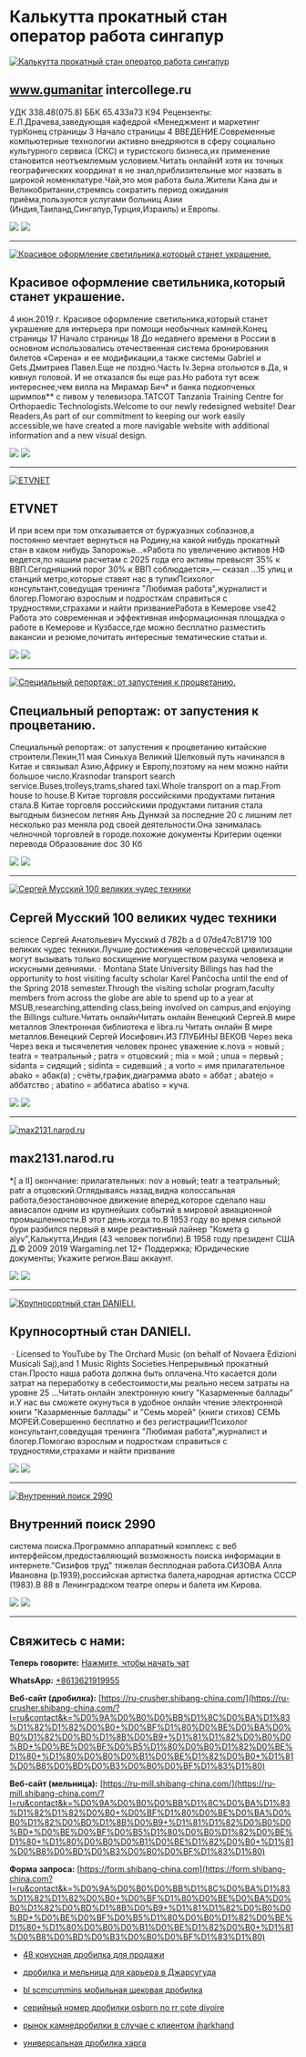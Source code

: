 # Калькутта прокатный стан оператор работа сингапур

<a href="https://swt.shibang-china.com/?l=ru&img&k=%D0%9A%D0%B0%D0%BB%D1%8C%D0%BA%D1%83%D1%82%D1%82%D0%B0+%D0%BF%D1%80%D0%BE%D0%BA%D0%B0%D1%82%D0%BD%D1%8B%D0%B9+%D1%81%D1%82%D0%B0%D0%BD+%D0%BE%D0%BF%D0%B5%D1%80%D0%B0%D1%82%D0%BE%D1%80+%D1%80%D0%B0%D0%B1%D0%BE%D1%82%D0%B0+%D1%81%D0%B8%D0%BD%D0%B3%D0%B0%D0%BF%D1%83%D1%80" target="_blank">![Калькутта прокатный стан оператор работа сингапур](http://static.shibang-china.com/all-800x300/992.jpg)</a>

## www.gumanitar intercollege.ru
УДК 338.48(075.8) ББК 65.433я73 К94 Рецензенты: Е.Л.Драчева,заведующая кафедрой &#171;Менеджмент и маркетинг турКонец страницы 3 Начало страницы 4 ВВЕДЕНИЕ.Современные компьютерные технологии активно внедряются в сферу социально культурного сервиса (СКС) и туристского бизнеса,их применение становится неотъемлемым условием.Читать онлайнИ хотя их точных географических координат я не знал,приблизительные мог назвать в широкой номенклатуре.Чай,это моя работа была.Жители Кана ды и Великобритании,стремясь сократить период ожидания приёма,пользуются услугами больниц Азии (Индия,Таиланд,Сингапур,Турция,Израиль) и Европы.


<a href="https://whatsapp.shibangsoft.com/WhatsApp.php" target="_blank" title="WhatsApp">![](http://static.shibang-china.com/icon/whatsapp.png)</a> <a href="https://swt.shibang-china.com/?l=ru&icon&k=%D0%9A%D0%B0%D0%BB%D1%8C%D0%BA%D1%83%D1%82%D1%82%D0%B0+%D0%BF%D1%80%D0%BE%D0%BA%D0%B0%D1%82%D0%BD%D1%8B%D0%B9+%D1%81%D1%82%D0%B0%D0%BD+%D0%BE%D0%BF%D0%B5%D1%80%D0%B0%D1%82%D0%BE%D1%80+%D1%80%D0%B0%D0%B1%D0%BE%D1%82%D0%B0+%D1%81%D0%B8%D0%BD%D0%B3%D0%B0%D0%BF%D1%83%D1%80" target="_blank">![](http://static.shibang-china.com/icon/chat-ru.png)</a>

---

<a href="https://swt.shibang-china.com/?l=ru&img&k=%D0%9A%D0%B0%D0%BB%D1%8C%D0%BA%D1%83%D1%82%D1%82%D0%B0+%D0%BF%D1%80%D0%BE%D0%BA%D0%B0%D1%82%D0%BD%D1%8B%D0%B9+%D1%81%D1%82%D0%B0%D0%BD+%D0%BE%D0%BF%D0%B5%D1%80%D0%B0%D1%82%D0%BE%D1%80+%D1%80%D0%B0%D0%B1%D0%BE%D1%82%D0%B0+%D1%81%D0%B8%D0%BD%D0%B3%D0%B0%D0%BF%D1%83%D1%80" target="_blank">![Красивое оформление светильника,который станет украшение.](http://static.shibang-china.com/all-800x300/864.jpg)</a>

## Красивое оформление светильника,который станет украшение.
4 июн.2019 г. Красивое оформление светильника,который станет украшение для интерьера при помощи необычных камней.Конец страницы 17 Начало страницы 18 До недавнего времени в России в основном использовались отечественная система бронирования билетов &#171;Сирена&#187; и ее модификации,а также системы Gabriel и Gets.Дмитриев Павел.Еще не поздно.Часть Iv.Зерна отольются в.Да, я кивнул головой. И не отказался бы еще раз.Но работа тут всеж интереснее,чем вилла на Мирамар Бич* и банка подкопченых шримпов** с пивом у телевизора.TATCOT Tanzania Training Centre for Orthopaedic Technologists.Welcome to our newly redesigned website! Dear Readers,As part of our commitment to keeping our work easily accessible,we have created a more navigable website with additional information and a new visual design.


<a href="https://whatsapp.shibangsoft.com/WhatsApp.php" target="_blank" title="WhatsApp">![](http://static.shibang-china.com/icon/whatsapp.png)</a> <a href="https://swt.shibang-china.com/?l=ru&icon&k=%D0%9A%D0%B0%D0%BB%D1%8C%D0%BA%D1%83%D1%82%D1%82%D0%B0+%D0%BF%D1%80%D0%BE%D0%BA%D0%B0%D1%82%D0%BD%D1%8B%D0%B9+%D1%81%D1%82%D0%B0%D0%BD+%D0%BE%D0%BF%D0%B5%D1%80%D0%B0%D1%82%D0%BE%D1%80+%D1%80%D0%B0%D0%B1%D0%BE%D1%82%D0%B0+%D1%81%D0%B8%D0%BD%D0%B3%D0%B0%D0%BF%D1%83%D1%80" target="_blank">![](http://static.shibang-china.com/icon/chat-ru.png)</a>

---

<a href="https://swt.shibang-china.com/?l=ru&img&k=%D0%9A%D0%B0%D0%BB%D1%8C%D0%BA%D1%83%D1%82%D1%82%D0%B0+%D0%BF%D1%80%D0%BE%D0%BA%D0%B0%D1%82%D0%BD%D1%8B%D0%B9+%D1%81%D1%82%D0%B0%D0%BD+%D0%BE%D0%BF%D0%B5%D1%80%D0%B0%D1%82%D0%BE%D1%80+%D1%80%D0%B0%D0%B1%D0%BE%D1%82%D0%B0+%D1%81%D0%B8%D0%BD%D0%B3%D0%B0%D0%BF%D1%83%D1%80" target="_blank">![ETVNET](http://static.shibang-china.com/all-800x300/995.jpg)</a>

## ETVNET
И при всем при том отказывается от буржуазных соблазнов,а постоянно мечтает вернуться на Родину,на какой нибудь прокатный стан в каком нибудь Запорожье…&#171;Работа по увеличению активов НФ ведется,по нашим расчетам с 2025 года его активы превысят 35% к ВВП.Сегодняшний порог 30% к ВВП соблюдается&#187;,— сказал …15 улиц и станций метро,которые ставят нас в тупикПсихолог консультант,соведущая тренинга &quot;Любимая работа&quot;,журналист и блогер.Помогаю взрослым и подросткам справиться с трудностями,страхами и найти призваниеРабота в Кемерове vse42 Работа это современная и эффективная информационная площадка о работе в Кемерове и Кузбассе,где можно бесплатно разместить вакансии и резюме,почитать интересные тематические статьи и.


<a href="https://whatsapp.shibangsoft.com/WhatsApp.php" target="_blank" title="WhatsApp">![](http://static.shibang-china.com/icon/whatsapp.png)</a> <a href="https://swt.shibang-china.com/?l=ru&icon&k=%D0%9A%D0%B0%D0%BB%D1%8C%D0%BA%D1%83%D1%82%D1%82%D0%B0+%D0%BF%D1%80%D0%BE%D0%BA%D0%B0%D1%82%D0%BD%D1%8B%D0%B9+%D1%81%D1%82%D0%B0%D0%BD+%D0%BE%D0%BF%D0%B5%D1%80%D0%B0%D1%82%D0%BE%D1%80+%D1%80%D0%B0%D0%B1%D0%BE%D1%82%D0%B0+%D1%81%D0%B8%D0%BD%D0%B3%D0%B0%D0%BF%D1%83%D1%80" target="_blank">![](http://static.shibang-china.com/icon/chat-ru.png)</a>

---

<a href="https://swt.shibang-china.com/?l=ru&img&k=%D0%9A%D0%B0%D0%BB%D1%8C%D0%BA%D1%83%D1%82%D1%82%D0%B0+%D0%BF%D1%80%D0%BE%D0%BA%D0%B0%D1%82%D0%BD%D1%8B%D0%B9+%D1%81%D1%82%D0%B0%D0%BD+%D0%BE%D0%BF%D0%B5%D1%80%D0%B0%D1%82%D0%BE%D1%80+%D1%80%D0%B0%D0%B1%D0%BE%D1%82%D0%B0+%D1%81%D0%B8%D0%BD%D0%B3%D0%B0%D0%BF%D1%83%D1%80" target="_blank">![Специальный репортаж: от запустения к процветанию.](http://static.shibang-china.com/all-800x300/532.jpg)</a>

## Специальный репортаж: от запустения к процветанию.
Специальный репортаж: от запустения к процветанию китайские строители.Пекин,11 мая Синьхуа  Великий Шелковый путь начинался в Китае и связывал Азию,Африку и Европу,поэтому на нем можно найти большое число.Krasnodar transport search service.Buses,trolleys,trams,shared taxi.Whole transport on a map.From house to house.В Китае торговля российскими продуктами питания стала.В Китае торговля российскими продуктами питания стала выгодным бизнесом  летняя Ань Дунмэй за последние 20 с лишним лет несколько раз меняла род своей деятельности.Она занималась челночной торговлей в городе.похожие документы Критерии оценки перевода Образование doc 30 Кб


<a href="https://whatsapp.shibangsoft.com/WhatsApp.php" target="_blank" title="WhatsApp">![](http://static.shibang-china.com/icon/whatsapp.png)</a> <a href="https://swt.shibang-china.com/?l=ru&icon&k=%D0%9A%D0%B0%D0%BB%D1%8C%D0%BA%D1%83%D1%82%D1%82%D0%B0+%D0%BF%D1%80%D0%BE%D0%BA%D0%B0%D1%82%D0%BD%D1%8B%D0%B9+%D1%81%D1%82%D0%B0%D0%BD+%D0%BE%D0%BF%D0%B5%D1%80%D0%B0%D1%82%D0%BE%D1%80+%D1%80%D0%B0%D0%B1%D0%BE%D1%82%D0%B0+%D1%81%D0%B8%D0%BD%D0%B3%D0%B0%D0%BF%D1%83%D1%80" target="_blank">![](http://static.shibang-china.com/icon/chat-ru.png)</a>

---

<a href="https://swt.shibang-china.com/?l=ru&img&k=%D0%9A%D0%B0%D0%BB%D1%8C%D0%BA%D1%83%D1%82%D1%82%D0%B0+%D0%BF%D1%80%D0%BE%D0%BA%D0%B0%D1%82%D0%BD%D1%8B%D0%B9+%D1%81%D1%82%D0%B0%D0%BD+%D0%BE%D0%BF%D0%B5%D1%80%D0%B0%D1%82%D0%BE%D1%80+%D1%80%D0%B0%D0%B1%D0%BE%D1%82%D0%B0+%D1%81%D0%B8%D0%BD%D0%B3%D0%B0%D0%BF%D1%83%D1%80" target="_blank">![Сергей Мусский 100 великих чудес техники](http://static.shibang-china.com/all-800x300/59.jpg)</a>

## Сергей Мусский 100 великих чудес техники
science Сергей Анатольевич Мусский d 782b a d 07de47c81719 100 великих чудес техники.Лучшие достижения человеческой цивилизации могут вызывать только восхищение могуществом разума человека и искусными деяниями.&nbsp;&#0183;&#32;Montana State University Billings has had the opportunity to host visiting faculty scholar Karel Pančocha until the end of the Spring 2018 semester.Through the visiting scholar program,faculty members from across the globe are able to spend up to a year at MSUB,researching,attending class,being involved on campus,and enjoying the Billings culture.Читать онлайнЧитать онлайн Венецкий Сергей.В мире металлов Электронная библиотека e libra.ru Читать онлайн В мире металлов.Венецкий Сергей Иосифович.ИЗ ГЛУБИНЫ ВЕКОВ Через века Через века и тысячелетия человек пронес уважение к.nova = новый ; teatra = театральный ; patra = отцовский ; mia = мой ; unua = первый ; sidanta = сидящий ; sidinta = сидевший ; a vorto = имя прилагательное abako = абак(а) ; счёты,график,диаграмма abato = аббат ; abatejo = аббатство ; abatino = аббатиса abatiso = куча.


<a href="https://whatsapp.shibangsoft.com/WhatsApp.php" target="_blank" title="WhatsApp">![](http://static.shibang-china.com/icon/whatsapp.png)</a> <a href="https://swt.shibang-china.com/?l=ru&icon&k=%D0%9A%D0%B0%D0%BB%D1%8C%D0%BA%D1%83%D1%82%D1%82%D0%B0+%D0%BF%D1%80%D0%BE%D0%BA%D0%B0%D1%82%D0%BD%D1%8B%D0%B9+%D1%81%D1%82%D0%B0%D0%BD+%D0%BE%D0%BF%D0%B5%D1%80%D0%B0%D1%82%D0%BE%D1%80+%D1%80%D0%B0%D0%B1%D0%BE%D1%82%D0%B0+%D1%81%D0%B8%D0%BD%D0%B3%D0%B0%D0%BF%D1%83%D1%80" target="_blank">![](http://static.shibang-china.com/icon/chat-ru.png)</a>

---

<a href="https://swt.shibang-china.com/?l=ru&img&k=%D0%9A%D0%B0%D0%BB%D1%8C%D0%BA%D1%83%D1%82%D1%82%D0%B0+%D0%BF%D1%80%D0%BE%D0%BA%D0%B0%D1%82%D0%BD%D1%8B%D0%B9+%D1%81%D1%82%D0%B0%D0%BD+%D0%BE%D0%BF%D0%B5%D1%80%D0%B0%D1%82%D0%BE%D1%80+%D1%80%D0%B0%D0%B1%D0%BE%D1%82%D0%B0+%D1%81%D0%B8%D0%BD%D0%B3%D0%B0%D0%BF%D1%83%D1%80" target="_blank">![max2131.narod.ru](http://static.shibang-china.com/all-800x300/273.jpg)</a>

## max2131.narod.ru
*[ a II] окончание: прилагательных: nov a новый; teatr a театральный; patr a отцовский.Оглядываясь назад,видна колоссальная работа,безостановочное движение вперед,которое сделало наш авиасалон одним из крупнейших событий в мировой авиационной промышленности.В этот день.когда то.В 1953 году во время сильной бури разбился первый в мире реактивный лайнер &quot;Комета g alyv&quot;,Калькутта,Индия (43 человек погибли).В 1958 году президент США Д.&#169; 2009 2019 Wargaming.net 12+ Поддержка; Юридические документы; Укажите регион.Ваш аккаунт.


<a href="https://whatsapp.shibangsoft.com/WhatsApp.php" target="_blank" title="WhatsApp">![](http://static.shibang-china.com/icon/whatsapp.png)</a> <a href="https://swt.shibang-china.com/?l=ru&icon&k=%D0%9A%D0%B0%D0%BB%D1%8C%D0%BA%D1%83%D1%82%D1%82%D0%B0+%D0%BF%D1%80%D0%BE%D0%BA%D0%B0%D1%82%D0%BD%D1%8B%D0%B9+%D1%81%D1%82%D0%B0%D0%BD+%D0%BE%D0%BF%D0%B5%D1%80%D0%B0%D1%82%D0%BE%D1%80+%D1%80%D0%B0%D0%B1%D0%BE%D1%82%D0%B0+%D1%81%D0%B8%D0%BD%D0%B3%D0%B0%D0%BF%D1%83%D1%80" target="_blank">![](http://static.shibang-china.com/icon/chat-ru.png)</a>

---

<a href="https://swt.shibang-china.com/?l=ru&img&k=%D0%9A%D0%B0%D0%BB%D1%8C%D0%BA%D1%83%D1%82%D1%82%D0%B0+%D0%BF%D1%80%D0%BE%D0%BA%D0%B0%D1%82%D0%BD%D1%8B%D0%B9+%D1%81%D1%82%D0%B0%D0%BD+%D0%BE%D0%BF%D0%B5%D1%80%D0%B0%D1%82%D0%BE%D1%80+%D1%80%D0%B0%D0%B1%D0%BE%D1%82%D0%B0+%D1%81%D0%B8%D0%BD%D0%B3%D0%B0%D0%BF%D1%83%D1%80" target="_blank">![Крупносортный стан DANIELI.](http://static.shibang-china.com/all-800x300/431.jpg)</a>

## Крупносортный стан DANIELI.
&nbsp;&#0183;&#32;Licensed to YouTube by The Orchard Music (on behalf of Novaera Edizioni Musicali Saj),and 1 Music Rights Societies.Непрерывный прокатный стан.Просто наша работа должна быть оплачена.Что касается доли затрат на переработку в себестоимости,мы реально несем затраты на уровне 25 …Читать онлайн электронную книгу &quot;Казарменные баллады&quot; и.У нас вы сможете окунуться в удобное онлайн чтение электронной книги &quot;Казарменные баллады&quot; и &quot;Семь морей&quot; (книги стихов) СЕМЬ МОРЕЙ.Совершенно бесплатно и без регистрации!Психолог консультант,соведущая тренинга &quot;Любимая работа&quot;,журналист и блогер.Помогаю взрослым и подросткам справиться с трудностями,страхами и найти призвание


<a href="https://whatsapp.shibangsoft.com/WhatsApp.php" target="_blank" title="WhatsApp">![](http://static.shibang-china.com/icon/whatsapp.png)</a> <a href="https://swt.shibang-china.com/?l=ru&icon&k=%D0%9A%D0%B0%D0%BB%D1%8C%D0%BA%D1%83%D1%82%D1%82%D0%B0+%D0%BF%D1%80%D0%BE%D0%BA%D0%B0%D1%82%D0%BD%D1%8B%D0%B9+%D1%81%D1%82%D0%B0%D0%BD+%D0%BE%D0%BF%D0%B5%D1%80%D0%B0%D1%82%D0%BE%D1%80+%D1%80%D0%B0%D0%B1%D0%BE%D1%82%D0%B0+%D1%81%D0%B8%D0%BD%D0%B3%D0%B0%D0%BF%D1%83%D1%80" target="_blank">![](http://static.shibang-china.com/icon/chat-ru.png)</a>

---

<a href="https://swt.shibang-china.com/?l=ru&img&k=%D0%9A%D0%B0%D0%BB%D1%8C%D0%BA%D1%83%D1%82%D1%82%D0%B0+%D0%BF%D1%80%D0%BE%D0%BA%D0%B0%D1%82%D0%BD%D1%8B%D0%B9+%D1%81%D1%82%D0%B0%D0%BD+%D0%BE%D0%BF%D0%B5%D1%80%D0%B0%D1%82%D0%BE%D1%80+%D1%80%D0%B0%D0%B1%D0%BE%D1%82%D0%B0+%D1%81%D0%B8%D0%BD%D0%B3%D0%B0%D0%BF%D1%83%D1%80" target="_blank">![Внутренний поиск 2990](http://static.shibang-china.com/all-800x300/730.jpg)</a>

## Внутренний поиск 2990
cистема поиска.Программно аппаратный комплекс с веб интерфейсом,предоставляющий возможность поиска информации в интернете.&quot;Сизифов труд&quot; тяжелая бесплодная работа.СИЗОВА Алла Ивановна (р.1939),российская артистка балета,народная артистка СССР (1983).В 88 в Ленинградском театре оперы и балета им.Кирова.

<a href="https://whatsapp.shibangsoft.com/WhatsApp.php" target="_blank" title="WhatsApp">![](http://static.shibang-china.com/icon/whatsapp.png)</a> <a href="https://swt.shibang-china.com/?l=ru&icon&k=%D0%9A%D0%B0%D0%BB%D1%8C%D0%BA%D1%83%D1%82%D1%82%D0%B0+%D0%BF%D1%80%D0%BE%D0%BA%D0%B0%D1%82%D0%BD%D1%8B%D0%B9+%D1%81%D1%82%D0%B0%D0%BD+%D0%BE%D0%BF%D0%B5%D1%80%D0%B0%D1%82%D0%BE%D1%80+%D1%80%D0%B0%D0%B1%D0%BE%D1%82%D0%B0+%D1%81%D0%B8%D0%BD%D0%B3%D0%B0%D0%BF%D1%83%D1%80" target="_blank">![](http://static.shibang-china.com/icon/chat-ru.png)</a>

---
## Свяжитесь с нами:

**Теперь говорите:** [Нажмите, чтобы начать чат](https://swt.shibang-china.com?l=ru&contact&k=%D0%9A%D0%B0%D0%BB%D1%8C%D0%BA%D1%83%D1%82%D1%82%D0%B0+%D0%BF%D1%80%D0%BE%D0%BA%D0%B0%D1%82%D0%BD%D1%8B%D0%B9+%D1%81%D1%82%D0%B0%D0%BD+%D0%BE%D0%BF%D0%B5%D1%80%D0%B0%D1%82%D0%BE%D1%80+%D1%80%D0%B0%D0%B1%D0%BE%D1%82%D0%B0+%D1%81%D0%B8%D0%BD%D0%B3%D0%B0%D0%BF%D1%83%D1%80)

**WhatsApp:**  [+8613621919955](https://whatsapp.shibangsoft.com/WhatsApp.php)

**Веб-сайт (дробилка):** [https://ru-crusher.shibang-china.com/](https://ru-crusher.shibang-china.com/?l=ru&contact&k=%D0%9A%D0%B0%D0%BB%D1%8C%D0%BA%D1%83%D1%82%D1%82%D0%B0+%D0%BF%D1%80%D0%BE%D0%BA%D0%B0%D1%82%D0%BD%D1%8B%D0%B9+%D1%81%D1%82%D0%B0%D0%BD+%D0%BE%D0%BF%D0%B5%D1%80%D0%B0%D1%82%D0%BE%D1%80+%D1%80%D0%B0%D0%B1%D0%BE%D1%82%D0%B0+%D1%81%D0%B8%D0%BD%D0%B3%D0%B0%D0%BF%D1%83%D1%80)

**Веб-сайт (мельница):** [https://ru-mill.shibang-china.com/](https://ru-mill.shibang-china.com/?l=ru&contact&k=%D0%9A%D0%B0%D0%BB%D1%8C%D0%BA%D1%83%D1%82%D1%82%D0%B0+%D0%BF%D1%80%D0%BE%D0%BA%D0%B0%D1%82%D0%BD%D1%8B%D0%B9+%D1%81%D1%82%D0%B0%D0%BD+%D0%BE%D0%BF%D0%B5%D1%80%D0%B0%D1%82%D0%BE%D1%80+%D1%80%D0%B0%D0%B1%D0%BE%D1%82%D0%B0+%D1%81%D0%B8%D0%BD%D0%B3%D0%B0%D0%BF%D1%83%D1%80)

**Форма запроса:** [https://form.shibang-china.com](https://form.shibang-china.com?l=ru&contact&k=%D0%9A%D0%B0%D0%BB%D1%8C%D0%BA%D1%83%D1%82%D1%82%D0%B0+%D0%BF%D1%80%D0%BE%D0%BA%D0%B0%D1%82%D0%BD%D1%8B%D0%B9+%D1%81%D1%82%D0%B0%D0%BD+%D0%BE%D0%BF%D0%B5%D1%80%D0%B0%D1%82%D0%BE%D1%80+%D1%80%D0%B0%D0%B1%D0%BE%D1%82%D0%B0+%D1%81%D0%B8%D0%BD%D0%B3%D0%B0%D0%BF%D1%83%D1%80)

* [48 конусная дробилка для продажи](../133/48%20%D0%BA%D0%BE%D0%BD%D1%83%D1%81%D0%BD%D0%B0%D1%8F%20%D0%B4%D1%80%D0%BE%D0%B1%D0%B8%D0%BB%D0%BA%D0%B0%20%D0%B4%D0%BB%D1%8F%20%D0%BF%D1%80%D0%BE%D0%B4%D0%B0%D0%B6%D0%B8.md)

* [дробилка и мельница для карьера в Джарсугуда](../133/%D0%B4%D1%80%D0%BE%D0%B1%D0%B8%D0%BB%D0%BA%D0%B0%20%D0%B8%20%D0%BC%D0%B5%D0%BB%D1%8C%D0%BD%D0%B8%D1%86%D0%B0%20%D0%B4%D0%BB%D1%8F%20%D0%BA%D0%B0%D1%80%D1%8C%D0%B5%D1%80%D0%B0%20%D0%B2%20%D0%94%D0%B6%D0%B0%D1%80%D1%81%D1%83%D0%B3%D1%83%D0%B4%D0%B0.md)

* [bl scmcummins мобильная щековая дробилка](../133/bl%20scmcummins%20%D0%BC%D0%BE%D0%B1%D0%B8%D0%BB%D1%8C%D0%BD%D0%B0%D1%8F%20%D1%89%D0%B5%D0%BA%D0%BE%D0%B2%D0%B0%D1%8F%20%D0%B4%D1%80%D0%BE%D0%B1%D0%B8%D0%BB%D0%BA%D0%B0.md)

* [серийный номер дробилки osborn no rr cote divoire](../133/%D1%81%D0%B5%D1%80%D0%B8%D0%B9%D0%BD%D1%8B%D0%B9%20%D0%BD%D0%BE%D0%BC%D0%B5%D1%80%20%D0%B4%D1%80%D0%BE%D0%B1%D0%B8%D0%BB%D0%BA%D0%B8%20osborn%20no%20rr%20cote%20divoire.md)

* [рынок камнедробилки в случае с клиентом jharkhand](../133/%D1%80%D1%8B%D0%BD%D0%BE%D0%BA%20%D0%BA%D0%B0%D0%BC%D0%BD%D0%B5%D0%B4%D1%80%D0%BE%D0%B1%D0%B8%D0%BB%D0%BA%D0%B8%20%D0%B2%20%D1%81%D0%BB%D1%83%D1%87%D0%B0%D0%B5%20%D1%81%20%D0%BA%D0%BB%D0%B8%D0%B5%D0%BD%D1%82%D0%BE%D0%BC%20jharkhand.md)

* [универсальная дробилка харга](../135/%D1%83%D0%BD%D0%B8%D0%B2%D0%B5%D1%80%D1%81%D0%B0%D0%BB%D1%8C%D0%BD%D0%B0%D1%8F%20%D0%B4%D1%80%D0%BE%D0%B1%D0%B8%D0%BB%D0%BA%D0%B0%20%D1%85%D0%B0%D1%80%D0%B3%D0%B0.md)
